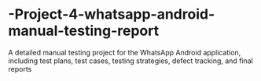 # -Project-4-whatsapp-android-manual-testing-report
A detailed manual testing project for the WhatsApp Android application, including test plans, test cases, testing strategies, defect tracking, and final reports
